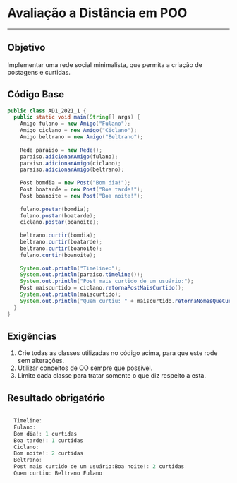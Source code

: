 # Avaliação a Distância em POO
-------------------------

## Objetivo

Implementar uma rede social minimalista, que permita a criação de postagens e curtidas.


## Código Base

```java
public class AD1_2021_1 {
  public static void main(String[] args) {
    Amigo fulano = new Amigo("Fulano");
    Amigo ciclano = new Amigo("Ciclano");
    Amigo beltrano = new Amigo("Beltrano");
    
    Rede paraiso = new Rede();
    paraiso.adicionarAmigo(fulano);
    paraiso.adicionarAmigo(ciclano);
    paraiso.adicionarAmigo(beltrano);
    
    Post bomdia = new Post("Bom dia!");
    Post boatarde = new Post("Boa tarde!");
    Post boanoite = new Post("Boa noite!");
    
    fulano.postar(bomdia);
    fulano.postar(boatarde);
    ciclano.postar(boanoite);
    
    beltrano.curtir(bomdia);
    beltrano.curtir(boatarde);
    beltrano.curtir(boanoite);
    fulano.curtir(boanoite);
    
    System.out.println("Timeline:");
    System.out.println(paraiso.timeline());
    System.out.println("Post mais curtido de um usuário:");
    Post maiscurtido = ciclano.retornaPostMaisCurtido();
    System.out.println(maiscurtido);
    System.out.println("Quem curtiu: " + maiscurtido.retornaNomesQueCurtiram());
  }
}
```

## Exigências

1. Crie todas as classes utilizadas no código acima, para que este rode sem alterações.
2. Utilizar conceitos de OO sempre que possível.
3.  Limite cada classe para tratar somente o que diz respeito a esta.

## Resultado obrigatório

```java
  
  Timeline:
  Fulano: 
  Bom dia!: 1 curtidas
  Boa tarde!: 1 curtidas
  Ciclano: 
  Bom noite!: 2 curtidas
  Beltrano: 
  Post mais curtido de um usuário:Boa noite!: 2 curtidas
  Quem curtiu: Beltrano Fulano 
  
```

